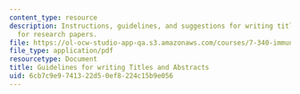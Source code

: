 ```yaml
---
content_type: resource
description: Instructions, guidelines, and suggestions for writing titles and abstracts
  for research papers.
file: https://ol-ocw-studio-app-qa.s3.amazonaws.com/courses/7-340-immune-evasion-how-sneaky-pathogens-avoid-host-surveillance-spring-2004/6cb7c9e9741322d50ef8224c15b9e056_guide_title_abs.pdf
file_type: application/pdf
resourcetype: Document
title: Guidelines for writing Titles and Abstracts
uid: 6cb7c9e9-7413-22d5-0ef8-224c15b9e056
---
```

